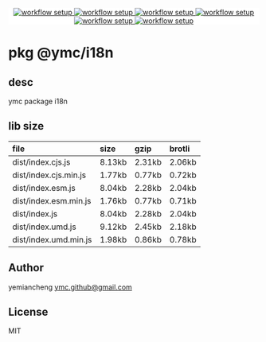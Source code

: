 <p align="center" style="background:white;">
<!-- github workflow stat:s -->
<!-- one line and center  -->
  <a href="https://github.com/YMC-GitHub">
    <img alt="workflow setup" src="https://img.shields.io/static/v1?label=pkg&message=done&color=ff69b4&style=flat-square" />
  </a>
  <a href="https://github.com/YMC-GitHub">
    <img alt="workflow setup" src="https://img.shields.io/static/v1?label=cod&message=done&color=ff69b4&style=flat-square" />
  </a>
    <a href="https://github.com/YMC-GitHub">
    <img alt="workflow setup" src="https://img.shields.io/static/v1?label=dep&message=done&color=ff69b4&style=flat-square" />
  </a>
  <a href="https://github.com/YMC-GitHub">
    <img alt="workflow setup" src="https://img.shields.io/static/v1?label=lin&message=done&color=ff69b4&style=flat-square" />
  </a>
    <a href="https://github.com/YMC-GitHub">
    <img alt="workflow setup" src="https://img.shields.io/static/v1?label=tes&message=fail&color=ff69b4&style=flat-square" />
  </a>
      <a href="https://github.com/YMC-GitHub">
    <img alt="workflow setup" src="https://img.shields.io/static/v1?label=pro&message=done&color=ff69b4&style=flat-square" />
  </a>


  <!-- https://img.shields.io/badge/<LABEL>-<MESSAGE>-<COLOR> -->
  <!-- https://img.shields.io/static/v1?label=<LABEL>&message=<MESSAGE>&color=<COLOR> -->
<!-- github workflow stat:e -->
</p>

# pkg @ymc/i18n

## desc
ymc package i18n

## lib size  
file | size | gzip | brotli
:---- | :---- | :---- | :----
dist/index.cjs.js | 8.13kb | 2.31kb | 2.06kb
dist/index.cjs.min.js | 1.77kb | 0.77kb | 0.72kb
dist/index.esm.js | 8.04kb | 2.28kb | 2.04kb
dist/index.esm.min.js | 1.76kb | 0.77kb | 0.71kb
dist/index.js | 8.04kb | 2.28kb | 2.04kb
dist/index.umd.js | 9.12kb | 2.45kb | 2.18kb
dist/index.umd.min.js | 1.98kb | 0.86kb | 0.78kb

## Author
yemiancheng <ymc.github@gmail.com>

## License
MIT